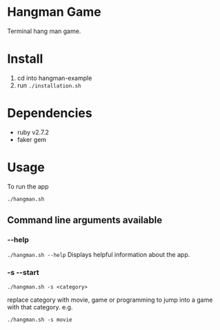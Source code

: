 # Hangman Game

Terminal hang man game.

# Install 

1. cd into hangman-example
2. run `./installation.sh`
# Dependencies

- ruby v2.7.2
- faker gem
# Usage

To run the app

`./hangman.sh`

## Command line arguments available

### --help
`./hangman.sh --help`
Displays helpful information about the app.

### -s --start

`./hangman.sh -s <category>`

replace category with movie, game or programming to jump into a game with that category.
e.g.

`./hangman.sh -s movie`